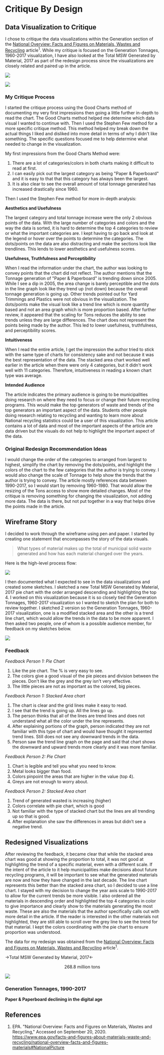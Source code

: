 # Critique By Design

## Data Visualization to Critique 

I chose to critique the data visualizations within the Generation section of the [National Overview: Facts and Figures on Materials, Wastes and Recycling](/https://www.epa.gov/facts-and-figures-about-materials-waste-and-recycling/national-overview-facts-and-figures-materials#NationalPicture) article<sup>1</sup>.  While my critique is focused on the Generation Tonnages, 1960-2017 visualization, I have also looked at the Total MSW Generated by Material, 2017 as part of the redesign process since the visualizations are closely related and paired up in the article.  


![](GenerationPieChart.JPG?raw=true)


![](GenerationStackedArea.JPG?raw=true)


### My Critique Process
I started the critique process using the Good Charts method of documenting my very first impressions then going a little further in-depth to read the chart. The Good Charts method helped me determine which data visual I wanted to continue with.  Then I used the Stephen Few method for a more specific critique method.  This method helped my break down the actual things I liked and disliked into more detail in terms of why I didn't like something. The specific questions focused me to help determine what needed to change in the visualization.

My first impressions from the Good Charts Method were:
1. There are a lot of categories/colors in both charts making it difficult to read at first.
2. I can easily pick out the largest category as being "Paper & Paperboard" and it is easy to that that this category has always been the largest. 
3. It is also clear to see the overall amount of total tonnage generated has increased drastically since 1960.

Then I used the Stephen Few method for more in-depth analysis:

**Aesthetics and Usefulness**

The largest category and total tonnage increase were the only 2 obvious points of the data.  With the large number of categories and colors and the way the data is sorted, it is hard to determine the top 4 categories to review or what the important categories are. I kept having to go back and look at the legend or hover over the points to determine the categories. The dots/points on the data are also distracting and make the sections look like trendlines.  This lends to lower aesthetics and usefulness scores.

**Usefulness, Truthfulness and Perceptibility**

When I read the information under the chart, the author was looking to convey points that the chart did not reflect. The author mentions that the Tonnage generation of "Paper & Paperboard" is trending down since 2005.  While I see a dip in 2005, the area change is barely perceptible and the dots in the line graph look like they trend up (not down) because the overall tonnage generation is going up. Other trends pointed out for Yard Trimmings and Plastics were not obvious in the visualization.  The dots/points make the visual look like a trend line which is more quantity based and not an area graph which is more proportion based. After further review, it appeared that the scaling for Tons reduces the ability to see trends unless they are large differences.  The chart does not represent the points being made by the author. This led to lower usefulness, truthfulness, and perceptibility scores. 

**Intuitiveness**

When I read the entire article, I get the impression the author tried to stick with the same type of charts for consistency sake and not because it was the best representation of the data. The stacked area chart worked well earlier in the article when there were only 4 categories, but it didn't work well with 11 categories. Therefore, intuitiveness in reading a known chart type was average. 

**Intended Audience**

The article indicates the primary audience is going to be municipalities doing research on where they need to focus or change their future recycling programs.  This would make the top generators of waste and trends of the top generators an important aspect of the data.  Students other people doing research relating to recycling and wanting to learn more about National recycling statistics could be a user of this visualization.  This article contains a lot of data and most of the important aspects of the article are data driven but the visuals do not help to highlight the important aspect of the data. 


### Original Redesign Recommendation Ideas

I would change the order of the categories to arranged from largest to highest, simplify the chart by removing the dots/points, and highlight the colors of the chart to the few categories that the author is trying to convey. I would also change the scale of Tonnage to help show the trends that the author is trying to convey. The article mostly references data between 1990-2017, so I would start by removing 1960-1980. That would allow the resizing of the Tons access to show more detailed changes. Most of the critique is removing something for changing the visualization, not adding more data. The data is there, but not put together in a way that helps drive the points made in the article.

## Wireframe Story
I decided to work through the wireframe using pen and paper.  I started by creating one statement that encompasses the story of the data visuals.

>What types of material makes up the total of municipal solid waste generated and how has each material changed over the years. 

Here is the high-level process flow: 

![](WireframePage1.JPG?raw=true)

I then documented what I expected to see in the data visualizations and created some sketches.  I sketched a new Total MSW Generated by Material, 2017 pie chart with the order arranged descending and highlighting the top 4. I worked on this visualization because it is so closely tied the Generation Tonnages, 1960-2017 visualization so I wanted to sketch the plan for both to review together.  I sketched 2 version so the Generation Tonnages, 1960-2017 visualization, one is a modified stacked area and the other is a trend line chart, which would allow the trends in the data to be more apparent. I then asked two people, one of whom is a possible audience member, for feedback on my sketches below.  

![](WireframePage2.JPG?raw=true)


### Feedback

*Feedback Person 1: Pie Chart*  
1. Like the pie chart. The % is very easy to see.
2. The colors give a good visual of the pie pieces and division between the pieces. Don't like the grey and the grey isn't very effective.
3. The little pieces are not as important as the colored, big pieces.

*Feedback Person 1: Stacked Area chart*
1. The chart is clear and the grid lines make it easy to read. 
2. I see that the trend is going up.  All the lines go up.  
3. The person thinks that all of the lines are trend lines and does not understand what all the color under the line represents. 
4. After explaining portions of the graph, person indicated they are not familiar with this type of chart and would have thought it represented trend lines. Still does not see any downward trends in the data. 
5. Person saw the trend line graph on the page and said that chart shows the downward and upward trends more clearly and it was more familiar. 

*Feedback Person 2: Pie Chart*  
1. Chart is legible and tell you what you need to know.
2. Metal looks bigger than food.
3. Colors pinpoint the areas that are higher in the value (top 4).
4. Greys are not enough to worry about.

*Feedback Person 2: Stacked Area chart*
1. Trend of generated wasted is increasing (higher)
2. Colors correlate with pie chart, which is good
3. Not familiar with the type of stacked chart but the lines are all trending up so that is good. 
4. After explanation she saw the differences in areas but didn’t see a negative trend. 

## Redesigned Visualizations
After reviewing the feedback, it became clear that while the stacked area chart was good at showing the proportion to total, it was not good at highlighting the trend of a specific material, even with a different scale.  If the intent of the article to it help municipalities make decisions about future recycling programs, it will be important to see what the generated materials are now and how they have changed in the last decade.  The line chart represents this better than the stacked area chart, so I decided to use a line chart.  I stayed with my decision to change the year axis scale to 1990-2017 to allow for the current trends be more visible.  I also ordered all the materials in descending order and highlighted the top 4 categories in color to give importance and clearly show to the materials generating the most waste.  These are also the materials that the author specifically calls out with more detail in the article.  If the reader is interested in the other materials not highlighted, they are still able to scroll over the grey line to see the trend for that material.  I kept the colors coordinating with the pie chart to ensure proportion was understood. 

The data for my redesign was obtained from the [National Overview: Facts and Figures on Materials, Wastes and Recycling](/https://www.epa.gov/facts-and-figures-about-materials-waste-and-recycling/national-overview-facts-and-figures-materials#NationalPicture) article<sup>1</sup>.




->Total MSW Generated by Material, 2017<-

<div align="center">
268.8 million tons
</div>
 
![](redesignedMSWPieChart.JPG?raw=true)



### Generation Tonnages, 1990-2017
**Paper & Paperboard declining in the digital age**
<div class="flourish-embed flourish-chart" data-src="visualisation/3790593" data-url="https://flo.uri.sh/visualisation/3790593/embed" aria-label=""><script src="https://public.flourish.studio/resources/embed.js"></script></div>




## References
1. EPA. "National Overview: Facts and Figures on Materials, Wastes and Recycling," Accessed on September 20, 2020.  https://www.epa.gov/facts-and-figures-about-materials-waste-and-recycling/national-overview-facts-and-figures-materials#NationalPicture
